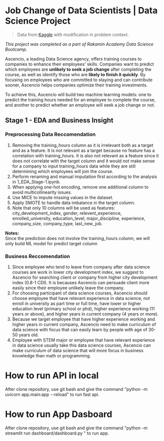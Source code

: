 # Job Change of Data Scientists | Data Science Project

> Data from [Kaggle](https://www.kaggle.com/datasets/arashnic/hr-analytics-job-change-of-data-scientists) with modification in problem context.

_This project was completed as a part of Rakamin Academy Data Science Bootcamp._

Ascencio, a leading Data Science agency, offers training courses to companies to enhance their employees' skills. Companies want to predict which employees are **unlikely to seek a job change** after completing the course, as well as identify those who are **likely to finish it quickly**. By focusing on employees who are committed to staying and can contribute sooner, Ascencio helps companies optimize their training investments.

To achieve this, Ascencio will build two machine learning models: one to predict the training hours needed for an employee to complete the course, and another to predict whether an employee will seek a job change or not.

## Stage 1 - EDA and Business Insight

### Preprocessing Data Reccomendation

1. Removing the training_hours column as it is irrelevant both as a target and as a feature. It is not relevant as a target because no feature has a correlation with training_hours. It is also not relevant as a feature since it does not correlate with the target column and it would not make sense for a company to input training_hours data while they are still determining which employees will join the course.
2. Perform renaming and manual imputation first according to the analysis in 1_EDA_Stage-1.ipynb.
3. When applying one-hot encoding, remove one additional column to avoid multicollinearity issues.
4. Use MICE to impute missing values in the dataset.
5. Apply SMOTE to handle data imbalance in the target column.
6. Note that only 10 columns will be used as features:
   city_development_index, gender, relevent_experience, enrolled_university, education_level, major_discipline, experience, company_size, company_type, last_new_job.

**Notes:**<br/>Since the prediction does not involve the training_hours column, we will only build ML model for predict target column

### Business Reccomendation

1. Since employee who tend to leave from company after data science courses are work in lower city development index, we suggest to Ascencio for searching client or company from higher city development index (0.8-1 CDI). It is becauses Ascencio can persuade client more easily since their employee unlikely leave the company.
2. For choosing participant of data science courses, Ascencio should choose employee that have relevant experience in data science, not enroll in university as part time or full time, have lower or higher education level (primary school or phd), higher experience working (11 years or above), and higher years in current company (4 years or more).
3. Because we target employee that have higher experience working and higher years in current company, Ascencio need to make curriculum of data science with focus that can easily learn by people with age of 30-50 years old.
4. Employee with STEM major or employee that have relevant experience in data science usually take this data science courses, Ascencio can make curriculum of data science that will more focus in business knowledge than math or programming.

# How to run API in local

After clone repository, use git bash and give the command "python -m uvicorn app.main:app --reload" to run fast api.

# How to run App Dasboard

After clone repository, use git bash and give the command "python -m streamlit run dashboard/dashboard.py
" to run app.
